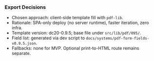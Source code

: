 ### Export Decisions

- Chosen approach: client-side template fill with `pdf-lib`.
- Rationale: SPA-only deploy (no server runtime), faster iteration, zero infra.
- Template version: dc20-0.9.5; base file under `src/lib/pdf/095/`.
- Field list: generated via dev script to `docs/systems/pdf-form-fields-v0.9.5.json`.
- Fallbacks: none for MVP. Optional print-to-HTML route remains separate.

